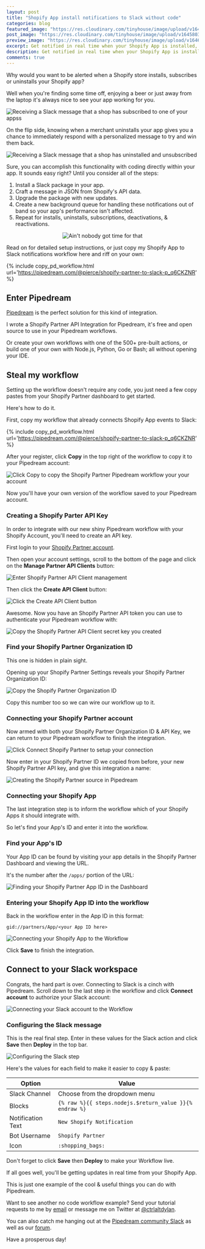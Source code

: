 ```yaml
---
layout: post
title: "Shopify App install notifications to Slack without code"
categories: blog
featured_image: "https://res.cloudinary.com/tinyhouse/image/upload/v1645803252/Blog/Pipedream/New_Project_1.png"
post_image: "https://res.cloudinary.com/tinyhouse/image/upload/v1645803252/Blog/Pipedream/New_Project_1.png"
preview_image: "https://res.cloudinary.com/tinyhouse/image/upload/v1646325290/Blog/Pipedream/New_Project_3.png"
excerpt: Get notified in real time when your Shopify App is installed, uninstalled or subscribed to without writing any code.
description: Get notified in real time when your Shopify App is installed, uninstalled or subscribed to without writing any code.
comments: true
---
```


Why would you want to be alerted when a Shopify store installs, subscribes or uninstalls your Shopify app?

Well when you're finding some time off, enjoying a beer or just away from the laptop it's always nice to see your app working for you.

![Receiving a Slack message that a shop has subscribed to one of your appss](https://res.cloudinary.com/tinyhouse/image/upload/v1645736752/Blog/Pipedream/CleanShot_2022-02-24_at_16.05.14_2x.png)

On the flip side, knowing when a merchant uninstalls your app gives you a chance to immediately respond with a personalized message to try and win them back.

![Receiving a Slack message that a shop has uninstalled and unsubscribed](https://res.cloudinary.com/tinyhouse/image/upload/v1645736753/Blog/Pipedream/CleanShot_2022-02-24_at_16.02.47_2x.png)

Sure, you can accomplish this functionality with coding directly within your app. It sounds easy right? Until you consider all of the steps:

1. Install a Slack package in your app.
2. Craft a message in JSON from Shopify's API data.
3. Upgrade the package with new updates.
4. Create a new background queue for handling these notifications out of band so your app's performance isn't affected.
5. Repeat for installs, uninstalls, subscriptions, deactivations, & reactivations.

<div style="display: flex;justify-content:center;">
<img alt="Ain't nobody got time for that" src="https://media.giphy.com/media/bWM2eWYfN3r20/giphy.gif" />
</div>

Read on for detailed setup instructions, or just copy my Shopify App to Slack notifications workflow here and riff on your own:

{% include copy_pd_workflow.html url='https://pipedream.com/@pierce/shopify-partner-to-slack-p_q6CKZNR' %}

## Enter Pipedream

[Pipedream](https://pipedream.com) is the perfect solution for this kind of integration.

I wrote a Shopify Partner API Integration for Pipedream, it's free and open source to use in your Pipedream workflows.

Or create your own workflows with one of the 500+ pre-built actions, or build one of your own with Node.js, Python, Go or Bash; all without opening your IDE.

## Steal my workflow 

Setting up the workflow doesn't require any code, you just need a few copy pastes from your Shopify Partner dashboard to get started.

Here's how to do it.

First, copy my workflow that already connects Shopify App events to Slack:

{% include copy_pd_workflow.html url='https://pipedream.com/@pierce/shopify-partner-to-slack-p_q6CKZNR' %}

After your register, click **Copy** in the top right of the workflow to copy it to your Pipedream account:

![Click Copy to copy the Shopify Partner Pipedream workflow your your account](https://res.cloudinary.com/tinyhouse/image/upload/v1646321834/Blog/Pipedream/CleanShot_2022-03-03_at_10.36.21_2x.png)

Now you'll have your own version of the workflow saved to your Pipedream account.

### Creating a Shopify Parter API Key

In order to integrate with our new shiny Pipedream workflow with your Shopify Account, you'll need to create an API key.

First login to your [Shopify Partner account](https://partners.shopify.com/).

Then open your account settings, scroll to the bottom of the page and click on the **Manage Partner API Clients** button:

![Enter Shopify Partner API Client management](https://res.cloudinary.com/tinyhouse/image/upload/v1645797451/Blog/Pipedream/CleanShot_2022-02-25_at_08.56.11_2x.png)

Then click the **Create API Client** button:

![Click the Create API Client button](https://res.cloudinary.com/tinyhouse/image/upload/v1645797592/Blog/Pipedream/CleanShot_2022-02-25_at_08.59.25_2x.png)

Awesome. Now you have an Shopify Partner API token you can use to authenticate your Pipedream workflow with:

![Copy the Shopify Partner API Client secret key you created](https://res.cloudinary.com/tinyhouse/image/upload/v1645797834/Blog/Pipedream/CleanShot_2022-02-25_at_09.02.48_2x.png)

### Find your Shopify Partner Organization ID

This one is hidden in plain sight.

Opening up your Shopify Partner Settings reveals your Shopify Partner Organization ID:

![Copy the Shopify Partner Organization ID](https://res.cloudinary.com/tinyhouse/image/upload/v1646322259/Blog/Pipedream/CleanShot_2022-03-03_at_10.43.30_2x.png)

Copy this number too so we can wire our workflow up to it.

### Connecting your Shopify Partner account

Now armed with both your Shopify Partner Organization ID & API Key, we can return to your Pipedream workflow to finish the integration.

![Click Connect Shopify Partner to setup your connection](https://res.cloudinary.com/tinyhouse/image/upload/v1646322070/Blog/Pipedream/CleanShot_2022-03-03_at_10.38.59_2x.png)

Now enter in your Shopify Partner ID we copied from before, your new Shopify Partner API key, and give this integration a name:

![Creating the Shopify Partner source in Pipedream](https://res.cloudinary.com/tinyhouse/image/upload/v1646322596/Blog/Pipedream/CleanShot_2022-03-03_at_10.49.19_2x.png)

### Connecting your Shopify App

The last integration step is to inform the workflow which of your Shopify Apps it should integrate with.

So let's find your App's ID and enter it into the workflow.

### Find your App's ID

Your App ID can be found by visiting your app details in the Shopify Partner Dashboard and viewing the URL.

It's the number after the `/apps/` portion of the URL:

![Finding your Shopify Partner App ID in the Dashboard](https://res.cloudinary.com/tinyhouse/image/upload/v1645813248/Blog/Pipedream/CleanShot_2022-02-25_at_13.20.04_2x.png)

### Entering your Shopify App ID into the workflow

Back in the workflow enter in the App ID in this format:

`gid://partners/App/<your App ID here>`

![Connecting your Shopify App to the Workflow](https://res.cloudinary.com/tinyhouse/image/upload/v1646322857/Blog/Pipedream/CleanShot_2022-03-03_at_10.52.20_2x.png)

Click **Save** to finish the integration.

## Connect to your Slack workspace

Congrats, the hard part is over. Connecting to Slack is a cinch with Pipedream. Scroll down to the last step in the workflow and click **Connect account** to authorize your Slack account:

![Connecting your Slack account to the Workflow](https://res.cloudinary.com/tinyhouse/image/upload/v1646323175/Blog/Pipedream/CleanShot_2022-03-03_at_10.59.10_2x.png)

### Configuring the Slack message

This is the real final step. Enter in these values for the Slack action and click **Save** then **Deploy** in the top bar.

![Configuring the Slack step](https://res.cloudinary.com/tinyhouse/image/upload/v1646323482/Blog/Pipedream/CleanShot_2022-03-03_at_11.00.56_2x.png)

Here's the values for each field to make it easier to copy & paste:

| Option  |  Value  |
|---|---|
| Slack Channel  | Choose from the dropdown menu  |
| Blocks  | `{% raw %}{{ steps.nodejs.$return_value }}{% endraw %}`  |
| Notification Text  | `New Shopify Notification`  |
| Bot Username  | `Shopify Partner`  |
| Icon  | `:shopping_bags:`  |

Don't forget to click **Save** then **Deploy** to make your Workflow live.

If all goes well, you'll be getting updates in real time from your Shopify App.

This is just one example of the cool & useful things you can do with Pipedream.

Want to see another no code workflow example? Send your tutorial requests to me by [email](mailto:me@dylanjpierce.com) or message me on Twitter at [@ctrlaltdylan](https://twitter.com/ctrlaltdylan).

You can also catch me hanging out at the [Pipedream community Slack](https://join.slack.com/t/pipedream-users/shared_invite/zt-11sazmsg0-oS2VW~mZfhtk3XfEEvb~JA) as well as our [forum](https://pipedream.com/community/).

Have a prosperous day!

